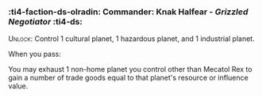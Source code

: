 ### :ti4-faction-ds-olradin: **Commander**: Knak Halfear - _Grizzled Negotiator_ :ti4-ds:
<span style="font-variant:small-caps;">Unlock</span>: Control 1 cultural planet, 1 hazardous planet, and 1 industrial planet.

When you pass:

You may exhaust 1 non-home planet you control other than Mecatol Rex to gain a number of trade goods equal to that planet's resource or influence value.
